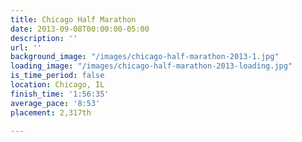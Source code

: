 ```yaml
---
title: Chicago Half Marathon
date: 2013-09-08T00:00:00-05:00
description: ''
url: ''
background_image: "/images/chicago-half-marathon-2013-1.jpg"
loading_image: "/images/chicago-half-marathon-2013-loading.jpg"
is_time_period: false
location: Chicago, IL
finish_time: '1:56:35'
average_pace: '8:53'
placement: 2,317th

---
```

